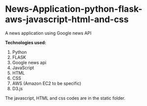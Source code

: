 # News-Application-python-flask-aws-javascript-html-and-css
A news application using Google news API

<b>Technologies used:</b>
<ol>
  <li>Python
  <li> FLASK
  <li> Google news api
  <li> JavaScript
  <li> HTML
  <li> CSS
  <li> AWS (Amazon EC2 to be specific)
  <li> D3.js
</ol>

The javascript, HTML and css codes are in the static folder.
